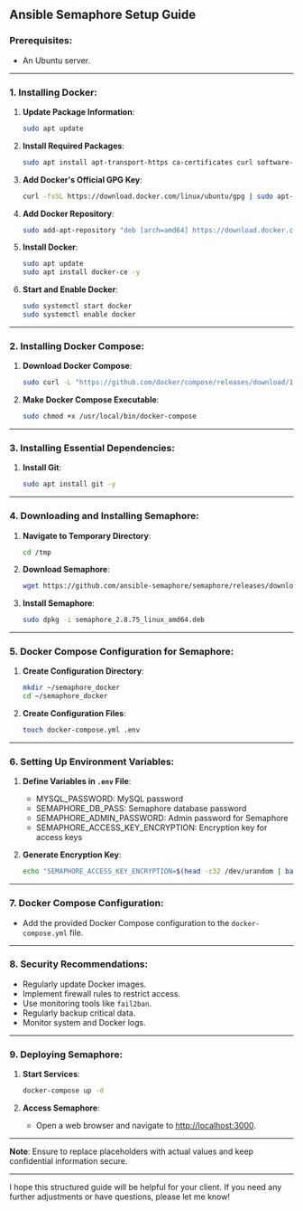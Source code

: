 ## **Ansible Semaphore Setup Guide**

### **Prerequisites**:
- An Ubuntu server.

---

### **1. Installing Docker**:

1. **Update Package Information**:
   ```bash
   sudo apt update
   ```

2. **Install Required Packages**:
   ```bash
   sudo apt install apt-transport-https ca-certificates curl software-properties-common -y
   ```

3. **Add Docker's Official GPG Key**:
   ```bash
   curl -fsSL https://download.docker.com/linux/ubuntu/gpg | sudo apt-key add -
   ```

4. **Add Docker Repository**:
   ```bash
   sudo add-apt-repository "deb [arch=amd64] https://download.docker.com/linux/ubuntu $(lsb_release -cs) stable"
   ```

5. **Install Docker**:
   ```bash
   sudo apt update
   sudo apt install docker-ce -y
   ```

6. **Start and Enable Docker**:
   ```bash
   sudo systemctl start docker
   sudo systemctl enable docker
   ```

---

### **2. Installing Docker Compose**:

1. **Download Docker Compose**:
   ```bash
   sudo curl -L "https://github.com/docker/compose/releases/download/1.29.2/docker-compose-$(uname -s)-$(uname -m)" -o /usr/local/bin/docker-compose
   ```

2. **Make Docker Compose Executable**:
   ```bash
   sudo chmod +x /usr/local/bin/docker-compose
   ```

---

### **3. Installing Essential Dependencies**:

1. **Install Git**:
   ```bash
   sudo apt install git -y
   ```

---

### **4. Downloading and Installing Semaphore**:

1. **Navigate to Temporary Directory**:
   ```bash
   cd /tmp
   ```

2. **Download Semaphore**:
   ```bash
   wget https://github.com/ansible-semaphore/semaphore/releases/download/v2.8.75/semaphore_2.8.75_linux_amd64.deb
   ```

3. **Install Semaphore**:
   ```bash
   sudo dpkg -i semaphore_2.8.75_linux_amd64.deb
   ```

---

### **5. Docker Compose Configuration for Semaphore**:

1. **Create Configuration Directory**:
   ```bash
   mkdir ~/semaphore_docker
   cd ~/semaphore_docker
   ```

2. **Create Configuration Files**:
   ```bash
   touch docker-compose.yml .env
   ```

---

### **6. Setting Up Environment Variables**:

1. **Define Variables in `.env` File**:
   - MYSQL_PASSWORD: MySQL password
   - SEMAPHORE_DB_PASS: Semaphore database password
   - SEMAPHORE_ADMIN_PASSWORD: Admin password for Semaphore
   - SEMAPHORE_ACCESS_KEY_ENCRYPTION: Encryption key for access keys

2. **Generate Encryption Key**:
   ```bash
   echo "SEMAPHORE_ACCESS_KEY_ENCRYPTION=$(head -c32 /dev/urandom | base64)" >> .env
   ```

---

### **7. Docker Compose Configuration**:

- Add the provided Docker Compose configuration to the `docker-compose.yml` file.

---

### **8. Security Recommendations**:

- Regularly update Docker images.
- Implement firewall rules to restrict access.
- Use monitoring tools like `fail2ban`.
- Regularly backup critical data.
- Monitor system and Docker logs.

---

### **9. Deploying Semaphore**:

1. **Start Services**:
   ```bash
   docker-compose up -d
   ```

2. **Access Semaphore**:
   - Open a web browser and navigate to [http://localhost:3000](http://localhost:3000/).

---

**Note**: Ensure to replace placeholders with actual values and keep confidential information secure.

---

I hope this structured guide will be helpful for your client. If you need any further adjustments or have questions, please let me know!
